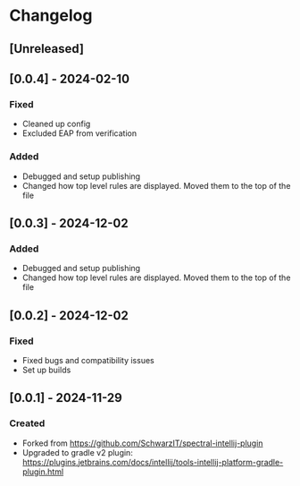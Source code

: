 <!-- @formatter:off -->
<!-- Keep a Changelog guide -> https://keepachangelog.com -->

# Changelog

## [Unreleased]

## [0.0.4] - 2024-02-10
### Fixed
- Cleaned up config
- Excluded EAP from verification

### Added

- Debugged and setup publishing
- Changed how top level rules are displayed. Moved them to the top of the file

## [0.0.3] - 2024-12-02

### Added

- Debugged and setup publishing
- Changed how top level rules are displayed. Moved them to the top of the file

## [0.0.2] - 2024-12-02

### Fixed

- Fixed bugs and compatibility issues
- Set up builds

## [0.0.1] - 2024-11-29

### Created

- Forked from https://github.com/SchwarzIT/spectral-intellij-plugin
- Upgraded to gradle v2 plugin: https://plugins.jetbrains.com/docs/intellij/tools-intellij-platform-gradle-plugin.html
